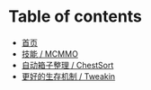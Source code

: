# Table of contents

* [首页](README.md)
* [技能  / MCMMO](mcmmo.md)
* [自动箱子整理 / ChestSort](chestsort.md)
* [更好的生存机制 /  Tweakin](tweakin.md)

